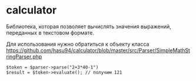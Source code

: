 # calculator

Библиотека, которая позволяет вычислять значения выражений, переданных в текстовом формате.

Для использования нужно обратиться к объекту класса https://github.com/hasu94/calculator/blob/master/src/Parser/SimpleMathStringParser.php
```
$token = $parser->parse("2+3*40-1")
$result = $token->evaluate(); // получим 121
```
